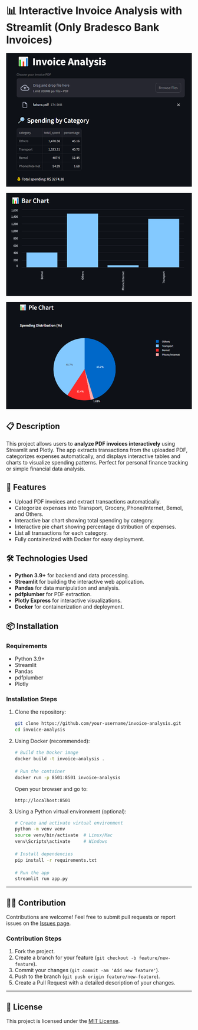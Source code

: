 # 📊 Interactive Invoice Analysis with Streamlit (Only Bradesco Bank Invoices)

![Alt text](./images/initial.png)

![Alt text](./images/bar_chart.png)

![Alt text](./images/pie_chart.png)


## 📋 Description

This project allows users to **analyze PDF invoices interactively** using Streamlit and Plotly. The app extracts transactions from the uploaded PDF, categorizes expenses automatically, and displays interactive tables and charts to visualize spending patterns. Perfect for personal finance tracking or simple financial data analysis.

## 🚀 Features

- Upload PDF invoices and extract transactions automatically.  
- Categorize expenses into Transport, Grocery, Phone/Internet, Bemol, and Others.  
- Interactive bar chart showing total spending by category.  
- Interactive pie chart showing percentage distribution of expenses.  
- List all transactions for each category.  
- Fully containerized with Docker for easy deployment.  

## 🛠️ Technologies Used

- **Python 3.9+** for backend and data processing.  
- **Streamlit** for building the interactive web application.  
- **Pandas** for data manipulation and analysis.  
- **pdfplumber** for PDF extraction.  
- **Plotly Express** for interactive visualizations.  
- **Docker** for containerization and deployment.  

## 📦 Installation

### Requirements

- Python 3.9+
- Streamlit
- Pandas
- pdfplumber
- Plotly

### Installation Steps

1. Clone the repository:
    ```bash
    git clone https://github.com/your-username/invoice-analysis.git
    cd invoice-analysis
    ```

2. Using Docker (recommended):
    ```bash
    # Build the Docker image
    docker build -t invoice-analysis .

    # Run the container
    docker run -p 8501:8501 invoice-analysis
    ```
    Open your browser and go to:
    ```
    http://localhost:8501
    ```

3. Using a Python virtual environment (optional):
    ```bash
    # Create and activate virtual environment
    python -m venv venv
    source venv/bin/activate  # Linux/Mac
    venv\Scripts\activate     # Windows

    # Install dependencies
    pip install -r requirements.txt

    # Run the app
    streamlit run app.py
    ```

---

## 🧑‍💻 Contribution

Contributions are welcome! Feel free to submit pull requests or report issues on the [Issues page](https://github.com/IsaacMartins12/Invoice_Analysis/issues).

### Contribution Steps

1. Fork the project.  
2. Create a branch for your feature (`git checkout -b feature/new-feature`).  
3. Commit your changes (`git commit -am 'Add new feature'`).  
4. Push to the branch (`git push origin feature/new-feature`).  
5. Create a Pull Request with a detailed description of your changes.  

---

## 📜 License

This project is licensed under the [MIT License](LICENSE).  
